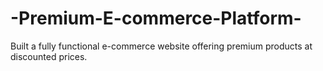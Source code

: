 # -Premium-E-commerce-Platform-
 Built a fully functional e-commerce website offering premium products at discounted prices.
